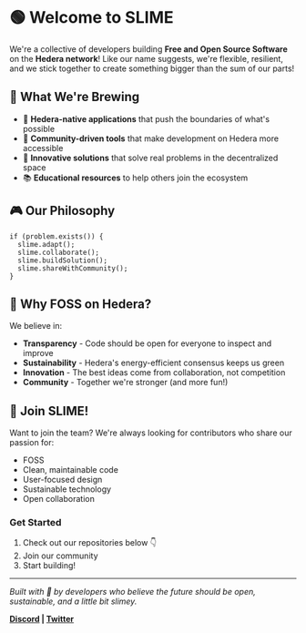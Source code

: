 # 🟢 Welcome to SLIME

We're a collective of developers building **Free and Open Source Software** on the **Hedera network**! Like our name suggests, we're flexible, resilient, and we stick together to create something bigger than the sum of our parts!

## 🧪 What We're Brewing

- 🔗 **Hedera-native applications** that push the boundaries of what's possible
- 🌱 **Community-driven tools** that make development on Hedera more accessible 
- 🎯 **Innovative solutions** that solve real problems in the decentralized space
- 📚 **Educational resources** to help others join the ecosystem

## 🎮 Our Philosophy

```
if (problem.exists()) {
  slime.adapt();
  slime.collaborate();
  slime.buildSolution();
  slime.shareWithCommunity();
}
```

## 🌟 Why FOSS on Hedera?

We believe in:
- **Transparency** - Code should be open for everyone to inspect and improve
- **Sustainability** - Hedera's energy-efficient consensus keeps us green
- **Innovation** - The best ideas come from collaboration, not competition
- **Community** - Together we're stronger (and more fun!)

## 🤝 Join SLIME!

Want to join the team? We're always looking for contributors who share our passion for:
- FOSS 
- Clean, maintainable code
- User-focused design
- Sustainable technology
- Open collaboration

### Get Started
1. Check out our repositories below 👇
2. Join our community
4. Start building!

---

*Built with 💚 by developers who believe the future should be open, sustainable, and a little bit slimey.*

**[Discord](https://discord.gg/mXZtZzc7pb) | [Twitter](https://x.com/builtbyslime)**
